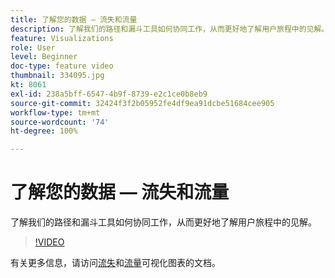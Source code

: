 ```yaml
---
title: 了解您的数据 — 流失和流量
description: 了解我们的路径和漏斗工具如何协同工作，从而更好地了解用户旅程中的见解。
feature: Visualizations
role: User
level: Beginner
doc-type: feature video
thumbnail: 334095.jpg
kt: 8061
exl-id: 238a5bff-6547-4b9f-8739-e2c1ce0b8eb9
source-git-commit: 32424f3f2b05952fe4df9ea91dcbe51684cee905
workflow-type: tm+mt
source-wordcount: '74'
ht-degree: 100%

---
```


# 了解您的数据 — 流失和流量

了解我们的路径和漏斗工具如何协同工作，从而更好地了解用户旅程中的见解。

>[!VIDEO](https://video.tv.adobe.com/v/334095/?quality=12&learn=on)

有关更多信息，请访问[流失](https://experienceleague.adobe.com/docs/analytics/analyze/analysis-workspace/visualizations/fallout/fallout-flow.html?lang=zh-Hans)和[流量](https://experienceleague.adobe.com/docs/analytics/analyze/analysis-workspace/visualizations/flow/flow.html?lang=zh-Hans)可视化图表的文档。
